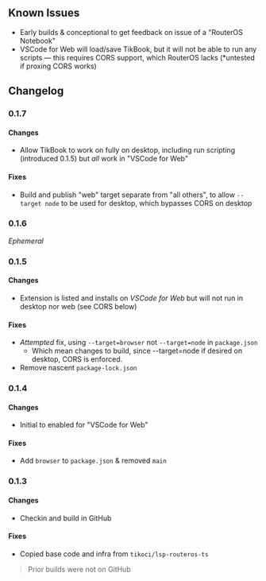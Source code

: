 
## Known Issues

* Early builds & conceptional to get feedback on issue of a "RouterOS Notebook"
* VSCode for Web will load/save TikBook, but it will not be able to run any scripts — this requires CORS support, which RouterOS lacks (*untested if proxing CORS works)


## Changelog
### 0.1.7

#### Changes
* Allow TikBook to work on fully on desktop, including run scripting (introduced 0.1.5) but _all_ work in "VSCode for Web"

#### Fixes
* Build and publish "web" target separate from "all others", to allow `--target node` to be used for desktop, which bypasses CORS on desktop


### 0.1.6
_Ephemeral_

### 0.1.5

#### Changes
* Extension is listed and installs on _VSCode for Web_ but will not run in desktop nor web (see CORS below)

#### Fixes
* _Attempted_ fix, using `--target=browser` not `--target=node` in `package.json`
  * Which mean changes to build, since --target=node if desired on desktop, CORS is enforced.
* Remove nascent `package-lock.json`

### 0.1.4

#### Changes
* Initial to enabled for "VSCode for Web"

#### Fixes
* Add `browser` to `package.json` & removed `main`

### 0.1.3

#### Changes
* Checkin and build in GitHub

#### Fixes
* Copied base code and infra from `tikoci/lsp-routeros-ts`

> Prior builds were not on GitHub
